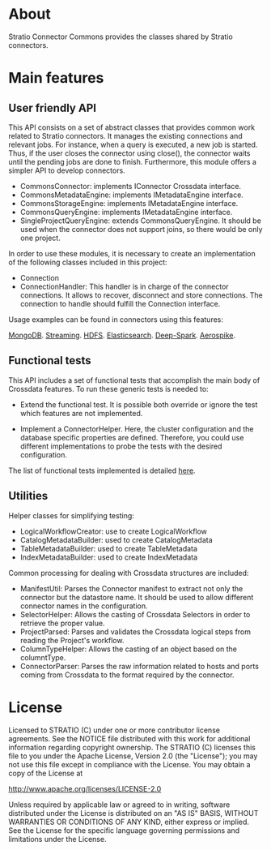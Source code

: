 # About #

Stratio Connector Commons provides the classes shared by Stratio connectors.

# Main features #

User friendly API
---------------------

This API consists on a set of abstract classes that provides common work related to Stratio connectors. It manages the existing connections and relevant  jobs. For instance, when a query is executed, a new job is started. Thus, if the user closes the connector using close(), the connector waits until the pending jobs are done to finish. Furthermore, this module offers a simpler API to develop connectors. 

 * CommonsConnector: implements IConnector Crossdata interface. 
 * CommonsMetadataEngine: implements IMetadataEngine interface.
 * CommonsStorageEngine: implements IMetadataEngine interface.
 * CommonsQueryEngine: implements IMetadataEngine interface.
 * SingleProjectQueryEngine: extends CommonsQueryEngine. It should be used when the connector does not support joins, so there would be only one project.


In order to use these modules, it is necessary to create an implementation of the following classes included in this project:

 * Connection
 * ConnectionHandler: This handler is in charge of the connector connections. It allows to recover, disconnect and store connections. The connection to handle should fulfill the Connection interface.

Usage examples can be found in connectors using this features: 

[MongoDB](https://github.com/Stratio/stratio-connector-mongodb).
[Streaming](https://github.com/Stratio/stratio-connector-streaming).
[HDFS](https://github.com/Stratio/stratio-connector-hdfs).
[Elasticsearch](https://github.com/Stratio/stratio-connector-elasticsearch).
[Deep-Spark](https://github.com/Stratio/stratio-connector-deep).
[Aerospike](https://github.com/Stratio/stratio-connector-aerospike).

Functional tests
---------------

This API includes a set of functional tests that accomplish the main body of Crossdata features. To run these generic tests is needed to: 

 * Extend the functional test. It is possible both override or ignore the test which features are not implemented. 

 * Implement a ConnectorHelper. Here, the cluster configuration and the database specific properties are defined. Therefore, you could use different implementations to probe the tests with the desired configuration.

The list of functional tests implemented is detailed [here](_doc/FunctionalTests.md).

Utilities
---------

Helper classes for simplifying testing:

 * LogicalWorkflowCreator: use to create LogicalWorkflow
 * CatalogMetadataBuilder: used to create CatalogMetadata
 * TableMetadataBuilder: used to create TableMetadata
 * IndexMetadataBuilder: used to create IndexMetadata


Common processing for dealing with Crossdata structures are included:

 * ManifestUtil: Parses the Connector manifest to extract not only the connector but the datastore name. It should be used to allow different connector names in the configuration. 
 * SelectorHelper: Allows the casting of Crossdata Selectors in order to retrieve the proper value.
 * ProjectParsed: Parses and validates the Crossdata logical steps from reading the Project's workflow. 
 * ColumnTypeHelper: Allows the casting of an object based on the columntType.
 * ConnectorParser: Parses the raw information related to hosts and ports coming from Crossdata to the format required by the connector.

# License #

Licensed to STRATIO (C) under one or more contributor license agreements.
See the NOTICE file distributed with this work for additional information
regarding copyright ownership.  The STRATIO (C) licenses this file
to you under the Apache License, Version 2.0 (the
"License"); you may not use this file except in compliance
with the License.  You may obtain a copy of the License at

  http://www.apache.org/licenses/LICENSE-2.0

Unless required by applicable law or agreed to in writing,
software distributed under the License is distributed on an
"AS IS" BASIS, WITHOUT WARRANTIES OR CONDITIONS OF ANY
KIND, either express or implied.  See the License for the
specific language governing permissions and limitations
under the License.





